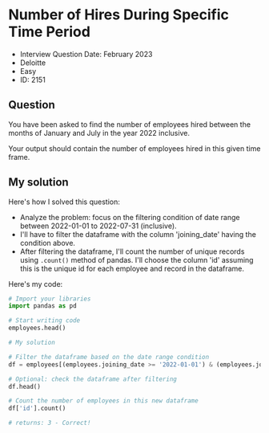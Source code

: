# Number of Hires During Specific Time Period

- Interview Question Date: February 2023
- Deloitte
- Easy
- ID: 2151

## Question

You have been asked to find the number of employees hired between the months of January and July in the year 2022 inclusive.

Your output should contain the number of employees hired in this given time frame.

## My solution

Here's how I solved this question:

- Analyze the problem: focus on the filtering condition of date range between 2022-01-01 to 2022-07-31 (inclusive).
- I'll have to filter the dataframe with the column 'joining_date' having the condition above.
- After filtering the dataframe, I'll count the number of unique records using `.count()` method of pandas. I'll choose the column 'id' assuming this is the unique id for each employee and record in the dataframe.

Here's my code:

```python
# Import your libraries
import pandas as pd

# Start writing code
employees.head()

# My solution

# Filter the dataframe based on the date range condition
df = employees[(employees.joining_date >= '2022-01-01') & (employees.joining_date <= '2022-07-31')]

# Optional: check the dataframe after filtering
df.head()

# Count the number of employees in this new dataframe
df['id'].count()

# returns: 3 - Correct!
```